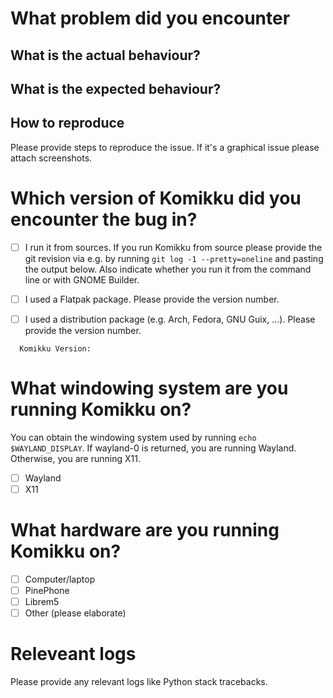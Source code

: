 # What problem did you encounter

## What is the actual behaviour?

## What is the expected behaviour?

## How to reproduce

  Please provide steps to reproduce the issue. If it's a graphical issue please attach screenshots.

# Which version of Komikku did you encounter the bug in?

 - [ ] I run it from sources. If you run Komikku from source please provide the git revision via e.g. by running ``git log -1 --pretty=oneline`` and pasting the output below. Also indicate whether you run it from the command line or with GNOME Builder.

 - [ ] I used a Flatpak package. Please provide the version number.

 - [ ] I used a distribution package (e.g. Arch, Fedora, GNU Guix, …). Please provide the version number.

```
  Komikku Version:
```

# What windowing system are you running Komikku on?

You can obtain the windowing system used by running ``echo $WAYLAND_DISPLAY``. If wayland-0 is returned, you are running Wayland. Otherwise, you are running X11.

- [ ] Wayland
- [ ] X11

# What hardware are you running Komikku on?

 - [ ] Computer/laptop
 - [ ] PinePhone
 - [ ] Librem5
 - [ ] Other (please elaborate)

# Releveant logs

  Please provide any relevant logs like Python stack tracebacks.
